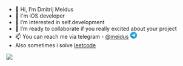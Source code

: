 - 👋 Hi, I’m Dmitrij Meidus
- 🍏 I'm iOS developer
- 👀 I’m interested in self.development
- 💞️ I’m ready to collaborate if you really excited about your project
- 📫 You can reach me via telegram - [@meidus](https://t.me/meidus) <a href="https://t.me/meidus"><img alt="QT" width="18px" src="https://raw.githubusercontent.com/github/explore/80688e429a7d4ef2fca1e82350fe8e3517d3494d/topics/telegram/telegram.png"/></a>
- Also sometimes i solve [leetcode](https://leetcode.com/Lainaaa/)
<img src="https://leetcode.card.workers.dev/Lainaaa?theme=default&font=baloo&extension=activity">


<!---
Lainaaa/Lainaaa is a ✨ special ✨ repository because its `README.md` (this file) appears on your GitHub profile.
You can click the Preview link to take a look at your changes.
--->
